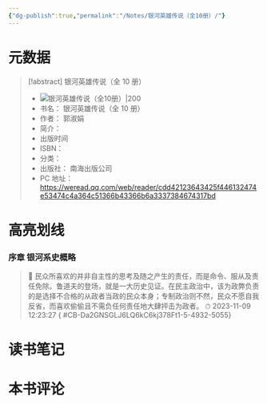 ```yaml
---
{"dg-publish":true,"permalink":"/Notes/银河英雄传说（全10册）/"}
---
```



# 元数据

> [!abstract] 银河英雄传说（全 10 册）
> - ![ 银河英雄传说（全10册）|200](https://res.weread.qq.com/wrepub/CB_Da2GNSGLJ6LQ6kC6kj378Ft1_parsecover)
> - 书名： 银河英雄传说（全 10 册）
> - 作者： 郭淑娟
> - 简介：
> - 出版时间
> - ISBN：
> - 分类：
> - 出版社： 南海出版公司
> - PC 地址：https://weread.qq.com/web/reader/cdd42123643425f446132474e53474c4a364c51366b43366b6a3337384674317bd

# 高亮划线

### 序章 银河系史概略

> 📌 民众所喜欢的并非自主性的思考及随之产生的责任，而是命令、服从及责任免除。鲁道夫的登场，就是一大历史见证。在民主政治中，该为政弊负责的是选择不合格的从政者当政的民众本身；专制政治则不然，民众不愿自我反省，而喜欢偷偷且不需负任何责任地大肆抨击为政者。
> ⏱ 2023-11-09 12:23:27
{ #CB-Da2GNSGLJ6LQ6kC6kj378Ft1-5-4932-5055}


# 读书笔记

# 本书评论
